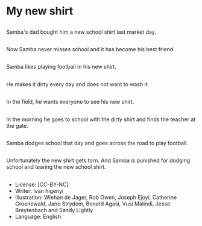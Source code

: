 # My new shirt

##
Samba's dad bought him a new
school shirt last market day.

##
Now Samba never misses
school and it has become his
best friend.

##
Samba likes playing football in
his new shirt.

##
He makes it dirty every day and
does not want to wash it.

##
In the field, he wants everyone
to see his new shirt.

##
In the morning he goes to
school with the dirty shirt and
finds the teacher at the gate.

##
Samba dodges school that day
and goes across the road to
play football.

##
Unfortunately the new shirt
gets torn.
And Samba is punished for
dodging school and tearing the
new school shirt.

##
* License: [CC-BY-NC]
* Writer: Ivan higenyi
* Illustration: Wiehan de Jager, Rob Owen, Joseph Ejoyi, Catherine Groenewald, Jano Strydom, Benard Agasi, Vusi Malindi, Jesse Breytenbach and Sandy Lightly
* Language: English
